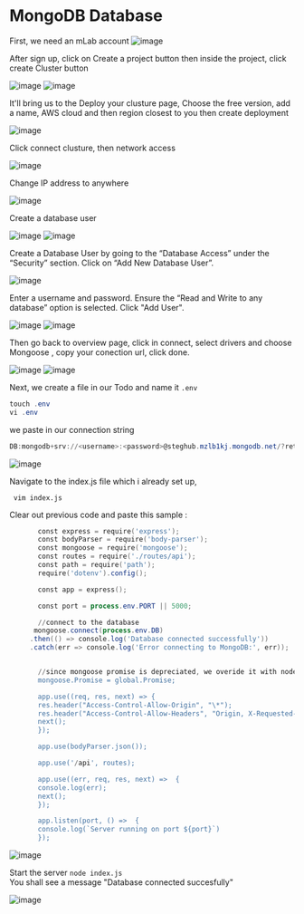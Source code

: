 # MongoDB Database

First, we need an mLab account
![image](image/atlas.jpg)

After sign up, click on Create a project button then inside the project, click create Cluster button

![image](image/project.jpg)
![image](image/create-clusture.jpg)

It'll bring us to the Deploy your clusture page, Choose the free version, add a name, AWS cloud and then region closest to you then create deployment

![image](image/deploy.jpg)

Click connect clusture, then network access

![image](image/connect.jpg)

Change IP address to anywhere

![image](image/IP.jpg)

Create a database user

![image](image/create.jpg)
![image](image/created.jpg)

Create a Database User by going to the “Database Access” under the “Security” section.
Click on “Add New Database User”.

![image](image/user.jpg)

Enter a username and password. Ensure the “Read and Write to any database” option is selected.
Click "Add User".

![image](image/user-c.jpg)
![image](image/week.jpg)

Then go back to overview page, click in connect, select drivers and choose Mongoose , copy your conection url, click done.

![image](image/overview.jpg)
![image](image/mongodb.jpg)

Next, we create a file in our Todo and name it `.env`

```powershell
touch .env
vi .env
```

we paste in our connection string

```powershell
DB:mongodb+srv://<username>:<password>@steghub.mzlb1kj.mongodb.net/?retryWrites=true&w=majority&appName=StegHub
```

![image](image/a.jpg)

Navigate to the index.js file which i already set up,

     vim index.js

Clear out previous code and paste this sample :

```powershell
       const express = require('express');
       const bodyParser = require('body-parser');
       const mongoose = require('mongoose');
       const routes = require('./routes/api');
       const path = require('path');
       require('dotenv').config();

       const app = express();

       const port = process.env.PORT || 5000;

       //connect to the database
      mongoose.connect(process.env.DB)
     .then(() => console.log('Database connected successfully'))
     .catch(err => console.log('Error connecting to MongoDB:', err));


       //since mongoose promise is depreciated, we overide it with node's promise
       mongoose.Promise = global.Promise;

       app.use((req, res, next) => {
       res.header("Access-Control-Allow-Origin", "\*");
       res.header("Access-Control-Allow-Headers", "Origin, X-Requested-With, Content-Type, Accept");
       next();
       });

       app.use(bodyParser.json());

       app.use('/api', routes);

       app.use((err, req, res, next) =>  {
       console.log(err);
       next();
       });

       app.listen(port, () =>  {
       console.log(`Server running on port ${port}`)
       });
```

![image](image/index.jpg)

Start the server `node index.js`  
You shall see a message "Database connected succesfully"

![image](image/connected.jpg)
